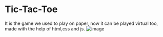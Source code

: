# Tic-Tac-Toe
It is the game we used to play on paper, now it can be played virtual too, made with the help of html,css and js.
![image](https://github.com/user-attachments/assets/2bc1f11e-a6ed-4ad7-aff6-e272c0b3bad9)

